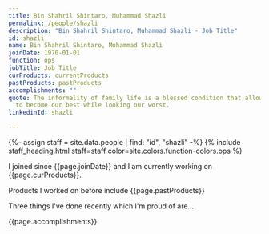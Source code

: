 ```yaml
---
title: Bin Shahril Shintaro, Muhammad Shazli
permalink: /people/shazli
description: "Bin Shahril Shintaro, Muhammad Shazli - Job Title"
id: shazli
name: Bin Shahril Shintaro, Muhammad Shazli
joinDate: 1970-01-01
function: ops
jobTitle: Job Title
curProducts: currentProducts
pastProducts: pastProducts
accomplishments: ""
quote: The informality of family life is a blessed condition that allows us all
  to become our best while looking our worst.
linkedinId: shazli

---
```


{%- assign staff = site.data.people | find: "id", "shazli" -%}
{% include staff_heading.html staff=staff color=site.colors.function-colors.ops %}

<p>I joined since {{page.joinDate}} and I am currently working on {{page.curProducts}}.</p>

<p>Products I worked on before include {{page.pastProducts}}</p>

<p>Three things I've done recently which I'm proud of are...</p>
{{page.accomplishments}}
